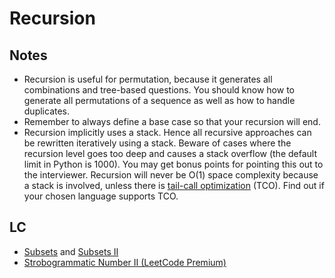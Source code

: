 # Recursion

## Notes

- Recursion is useful for permutation, because it generates all combinations and tree-based questions. You should know how to generate all permutations of a sequence as well as how to handle duplicates.
- Remember to always define a base case so that your recursion will end.
- Recursion implicitly uses a stack. Hence all recursive approaches can be rewritten iteratively using a stack. Beware of cases where the recursion level goes too deep and causes a stack overflow (the default limit in Python is 1000). You may get bonus points for pointing this out to the interviewer. Recursion will never be O(1) space complexity because a stack is involved, unless there is [tail-call optimization](https://stackoverflow.com/questions/310974/what-is-tail-call-optimization) (TCO). Find out if your chosen language supports TCO.

## LC

- [Subsets](https://leetcode.com/problems/subsets/) and [Subsets II](https://leetcode.com/problems/subsets-ii/)
- [Strobogrammatic Number II (LeetCode Premium)](https://leetcode.com/problems/strobogrammatic-number-ii/)
